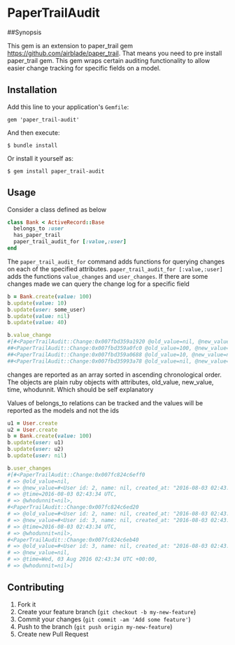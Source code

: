 # PaperTrailAudit

##Synopsis

This gem is an extension to paper_trail gem https://github.com/airblade/paper_trail. That means you need to pre install paper_trail gem. This gem wraps certain auditing functionality to allow easier change tracking for specific fields on a model.

## Installation

Add this line to your application's `Gemfile`:

    gem 'paper_trail-audit'

And then execute:

    $ bundle install

Or install it yourself as:

    $ gem install paper_trail-audit

## Usage
Consider a class defined as below
```ruby
class Bank < ActiveRecord::Base
  belongs_to :user
  has_paper_trail
  paper_trail_audit_for [:value,:user]
end
```

The `paper_trail_audit_for` command adds functions for querying changes on each of the specified attributes. `paper_trail_audit_for [:value,:user]` adds the functions `value_changes` and `user_changes`. If there are some changes made we can query the change log for a specific field

```ruby
b = Bank.create(value: 100)
b.update(value: 10)
b.update(user: some_user)
b.update(value: nil)
b.update(value: 40)

b.value_change
#[#<PaperTrailAudit::Change:0x007fbd359a1920 @old_value=nil, @new_value=100, @time=2016-08-03 02:39:16 UTC, @whodunnit=nil>,
##<PaperTrailAudit::Change:0x007fbd359a0fc0 @old_value=100, @new_value=10, @time=2016-08-03 02:39:16 UTC, @whodunnit=nil>,
##<PaperTrailAudit::Change:0x007fbd359a0688 @old_value=10, @new_value=nil, @time=2016-08-03 02:39:16 UTC, @whodunnit=nil>,
##<PaperTrailAudit::Change:0x007fbd35993a78 @old_value=nil, @new_value=40, @time=Wed, 03 Aug 2016 02:39:16 UTC +00:00, @whodunnit=nil>]
```
changes are reported as an array sorted in ascending chronological order. The objects are plain ruby objects with attributes, old_value, new_value, time, whodunnit. Which should be self explanatory

Values of belongs_to relations can be tracked and the values will be reported as the models and not the ids
```ruby
u1 = User.create
u2 = User.create
b = Bank.create(value: 100)
b.update(user: u1)
b.update(user: u2)
b.update(user: nil)

b.user_changes
#[#<PaperTrailAudit::Change:0x007fc824c6eff0
# => @old_value=nil,
# => @new_value=#<User id: 2, name: nil, created_at: "2016-08-03 02:43:34", updated_at: "2016-08-03 02:43:34">,
# => @time=2016-08-03 02:43:34 UTC,
# => @whodunnit=nil>,
#<PaperTrailAudit::Change:0x007fc824c6ed20
# => @old_value=#<User id: 2, name: nil, created_at: "2016-08-03 02:43:34", updated_at: "2016-08-03 02:43:34">,
# => @new_value=#<User id: 3, name: nil, created_at: "2016-08-03 02:43:34", updated_at: "2016-08-03 02:43:34">,
# => @time=2016-08-03 02:43:34 UTC,
# => @whodunnit=nil>,
#<PaperTrailAudit::Change:0x007fc824c6eb40
# => @old_value=#<User id: 3, name: nil, created_at: "2016-08-03 02:43:34", updated_at: "2016-08-03 02:43:34">,
# => @new_value=nil,
# => @time=Wed, 03 Aug 2016 02:43:34 UTC +00:00,
# => @whodunnit=nil>]
```

## Contributing

1. Fork it
2. Create your feature branch (`git checkout -b my-new-feature`)
3. Commit your changes (`git commit -am 'Add some feature'`)
4. Push to the branch (`git push origin my-new-feature`)
5. Create new Pull Request
